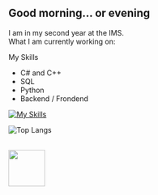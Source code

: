 ## Good morning... or evening
I am in my second year at the IMS.
<br>
What I am currently working on:


My Skills
- C# and C++
- SQL
- Python
- Backend / Frondend

[![My Skills](https://skillicons.dev/icons?i=cs,cpp,html,css,js,python,vscode,postman,docker,blender,unity&theme=dark&center=true&perline=5)](https://skillicons.dev)


![Top Langs](https://github-readme-stats.vercel.app/api/top-langs/?username=anuraghazra&layout=compact)

<br>
<img src="https://github.com/RobinTea/RobinTea/assets/142886484/c19e9294-00dc-4d13-9e94-9c95117386e0" width="72" height="72">

<!--
**RobinTea/RobinTea** is a ✨ _special_ ✨ repository because its `README.md` (this file) appears on your GitHub profile.

Here are some ideas to get you started:

- 🔭 I’m currently working on ...
- 🌱 I’m currently learning ...
- 👯 I’m looking to collaborate on ...
- 🤔 I’m looking for help with ...
- 💬 Ask me about ...
- 📫 How to reach me: ...
- 😄 Pronouns: ...
- ⚡ Fun fact: ...
-->
